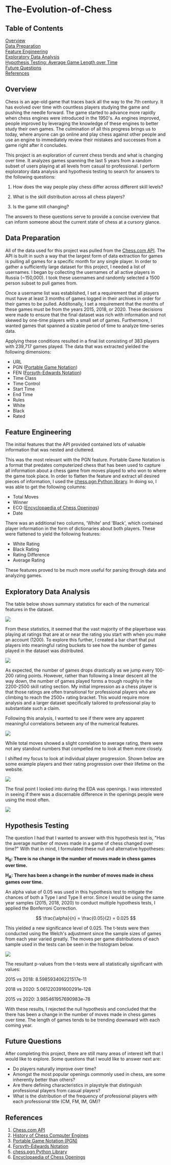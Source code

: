 # The-Evolution-of-Chess
## Table of Contents
[Overview](#overview)<br/>
[Data Preparation](#data-preparation)<br/>
[Feature Engineering](#feature-engineering)<br/>
[Exploratory Data Analysis](#exploratory-data-analysis)<br/>
[Hypothesis Testing: Average Game Length over Time](#hypothesis-testing-average-game-length)<br/>
[Future Questions](#future-questions)<br/>
[References](#references)<br/>

## Overview

Chess is an age-old game that traces back all the way to the 7th century. It has evolved over time with countless players studying the game and pushing the needle forward. The game started to advance more rapidly when chess engines were introduced in the 1950's. As engines improved, people improved by leveraging the knowledge of these engines to better study their own games. The culmination of all this progress brings us to today, where anyone can go online and play chess against other people and use an engine to immediately review their mistakes and successes from a game right after it concludes.

This project is an exploration of current chess trends and what is changing over time. It analyzes games spanning the last 5 years from a random subset of users playing at all levels from casual to professional. I perform exploratory data analysis and hypothesis testing to search for answers to the following questions:

1. How does the way people play chess differ across different skill levels?

2. What is the skill distribution across all chess players?

3. Is the game still changing?

The answers to these questions serve to provide a concise overview that can inform someone about the current state of chess at a cursory glance.

## Data Preparation

All of the data used for this project was pulled from the [Chess.com API](https://www.chess.com/news/view/published-data-api). The API is built in such a way that the largest form of data extraction for games is pulling all games for a specific month for any single player. In order to gather a sufficiently large dataset for this project, I needed a list of usernames. I began by collecting the usernames of all active players in Russia (~150,000). I took these usernames and randomly selected a 1500 person subset to pull games from.

Once a username list was established, I set a requirement that all players must have at least 3 months of games logged in their archives in order for their games to be pulled. Additonally, I set a requirement that the months of these games must be from the years 2015, 2018, or 2020. These decisions were made to ensure that the final dataset was rich with information and not skewed by one-time players with a small set of games. Furthermore, I wanted games that spanned a sizable period of time to analyze time-series data.

Applying these conditions resulted in a final list consisting of 383 players with 239,717 games played. The data that was extracted yielded the following dimensions:
- URL
- PGN ([Portable Game Notation](https://en.wikipedia.org/wiki/Portable_Game_Notation))
- FEN ([Forsyth-Edwards Notation](https://en.wikipedia.org/wiki/Forsyth%E2%80%93Edwards_Notation))
- Time Class
- Time Control
- Start Time
- End Time
- Rules
- White
- Black
- Rated

## Feature Engineering

The initial features that the API provided contained lots of valuable information that was nested and cluttered.

This was the most relevant with the PGN feature. Portable Game Notation is a format that predates computerized chess that has been used to capture all information about a chess game from moves played to who won to where the game took place. In order to flatten the feature and extract all desired pieces of information, I used the [chess.pgn Python library](https://python-chess.readthedocs.io/en/v1.4.0/pgn.html). In doing so, I was able to get the following columns:
- Total Moves
- Winner
- ECO ([Encyclopaedia of Chess Openings](https://en.wikipedia.org/wiki/Encyclopaedia_of_Chess_Openings))
- Date

There was an additional two columns, 'White' and 'Black', which contained player information in the form of dictionaries about both players. These were flattened to yield the following features:
- White Rating
- Black Rating
- Rating Difference
- Average Rating

These features proved to be much more useful for parsing through data and analyzing games.

## Exploratory Data Analysis

The table below shows summary statistics for each of the numerical features in the dataset.

<img src='imgs/feature_statistics.png'>

From these statistics, it seemed that the vast majority of the playerbase was playing at ratings that are at or near the rating you start with when you make an account (1200). To explore this further, I created a bar chart that put players into meaningful rating buckets to see how the number of games played in the dataset was distributed.

<img src='imgs/games_per_rating_group.png'>

As expected, the number of games drops drastically as we jump every 100-200 rating points. However, rather than following a linear descent all the way down, the number of games played forms a trough roughly in the 2200-2500 skill rating section. My initial impression as a chess player is that those ratings are often transitional for professional players who are climbing to reach the 2500+ rating bracket. This would require more analysis and a larger dataset specifically tailored to professional play to substantiate such a claim.

Following this analysis, I wanted to see if there were any apparent meaningful correlations between any of the numerical features.

<img src='imgs/corr_mtx.png'>

While total moves showed a slight correlation to average rating, there were not any standout numbers that compelled me to look at them more closely.

I shifted my focus to look at individual player progression. Shown below are some example players and their rating progression over their lifetime on the website.

<img src='imgs/random_user_rating_progression.png'>

The final point I looked into during the EDA was openings. I was interested in seeing if there was a discernable difference in the openings people were using the most often.

<img src='imgs/top_5_openings_per_ELO.png'>

## Hypothesis Testing

The question I had that I wanted to answer with this hypothesis test is, "Has the average number of moves made in a game of chess changed over time?" With that in mind, I formulated these null and alternative hypotheses:

**H<sub>0</sub>: There is no change in the number of moves made in chess games over time.**

**H<sub>A</sub>: There has been a change in the number of moves made in chess games over time.**

An alpha value of 0.05 was used in this hypothesis test to mitigate the chances of both a Type I and Type II error. Since I would be using the same year samples (2015, 2018, 2020) to conduct multiple hypothesis tests, I applied the Bonferroni Correction.

$$ \frac{\alpha}{n} = \frac{0.05}{2} = 0.025 $$

This yielded a new significance level of 0.025. The t-tests were then conducted using the Welch's adjustment since the sample sizes of games from each year varied greatly. The moves per game distributions of each sample used in the tests can be seen in the histogram below.

<img src='imgs/YoY_moves_per_game_ttest.png'>

The resultant p-values from the t-tests were all statistically significant with values:

2015 vs 2018: 8.598593406221517e-11

2018 vs 2020: 5.061220391600291e-128

2015 vs 2020: 3.985461957690983e-78

With these results, I rejected the null hypothesis and concluded that the there has been a change in the number of moves made in chess games over time. The length of games tends to be trending downward with each coming year.

## Future Questions

After completing this project, there are still many areas of interest left that I would like to explore. Some questions that I would like to answer next are:
- Do players naturally improve over time?
- Amongst the most popular openings commonly used in chess, are some inherently better than others?
- Are there defining characteristics in playstyle that distinguish professional players from casual players?
- What is the distribution of the frequency of professional players with each professional title (CM, FM, IM, GM)?

## References

1. [Chess.com API](https://www.chess.com/news/view/published-data-api)
2. [History of Chess Computer Engines](https://chessentials.com/history-of-chess-computer-engines/)
3. [Portable Game Notation (PGN)](https://en.wikipedia.org/wiki/Portable_Game_Notation)
4. [Forsyth-Edwards Notation](https://en.wikipedia.org/wiki/Forsyth%E2%80%93Edwards_Notation)
5. [chess.pgn Python Library](https://python-chess.readthedocs.io/en/v1.4.0/pgn.html)
6. [Encyclopaedia of Chess Openings](https://en.wikipedia.org/wiki/Encyclopaedia_of_Chess_Openings)